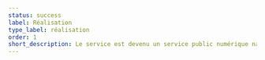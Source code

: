 ```yaml
---
status: success
label: Réalisation
type_label: réalisation
order: 1
short_description: Le service est devenu un service public numérique national disponible pour tous
---
```

